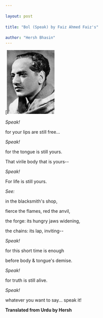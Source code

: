 ```yaml
---

layout: post

title: "Bol (Speak) by Faiz Ahmed Faiz's"

author: "Hersh Bhasin"
---
```


[![img](/assets/faiz.jpg)



*Speak!*

for your lips are still free...

*Speak!*

for the tongue is still yours.

That virile body that is yours--

*Speak!*

For life is still yours.

*See:*

in the blacksmith's shop,

fierce the flames, red the anvil,

the forge: its hungry jaws widening,

the chains: its lap, inviting--

*Speak!*

for this short time is enough

before body & tongue's demise.

*Speak!*

for truth is still alive.

*Speak!*

whatever you want to say... speak it!



**Translated from Urdu by Hersh**